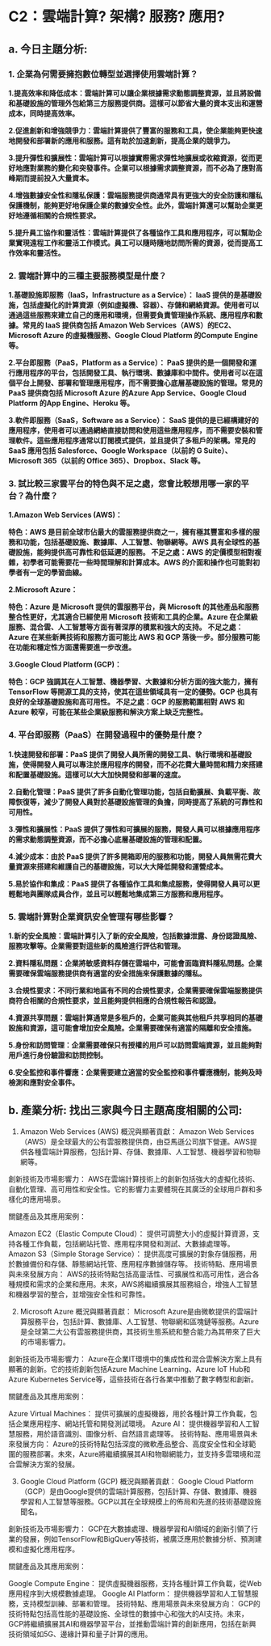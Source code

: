 # C2：雲端計算? 架構? 服務? 應用?
## a. 今日主題分析:

### 1. 企業為何需要擁抱數位轉型並選擇使用雲端計算？

**1.提高效率和降低成本：雲端計算可以讓企業根據需求動態調整資源，並且將設備和基礎設施的管理外包給第三方服務提供商。這樣可以節省大量的資本支出和運營成本，同時提高效率。**

**2.促進創新和增強競爭力：雲端計算提供了豐富的服務和工具，使企業能夠更快速地開發和部署新的應用和服務。這有助於加速創新，提高企業的競爭力。**

**3.提升彈性和擴展性：雲端計算可以根據實際需求彈性地擴展或收縮資源，從而更好地應對業務的變化和突發事件。企業可以根據需求調整資源，而不必為了應對高峰期而提前投入大量資本。**

**4.增強數據安全性和隱私保護：雲端服務提供商通常具有更強大的安全防護和隱私保護機制，能夠更好地保護企業的數據安全性。此外，雲端計算還可以幫助企業更好地遵循相關的合規性要求。**

**5.提升員工協作和靈活性：雲端計算提供了各種協作工具和應用程序，可以幫助企業實現遠程工作和靈活工作模式。員工可以隨時隨地訪問所需的資源，從而提高工作效率和靈活性。**

### 2. 雲端計算中的三種主要服務模型是什麼？

**1.基礎設施即服務（IaaS，Infrastructure as a Service）：
IaaS 提供的是基礎設施，包括虛擬化的計算資源（例如虛擬機、容器）、存儲和網絡資源。使用者可以通過這些服務來建立自己的應用和環境，但需要負責管理操作系統、應用程序和數據。常見的 IaaS 提供商包括 Amazon Web Services（AWS）的EC2、Microsoft Azure 的虛擬機服務、Google Cloud Platform 的Compute Engine 等。**

**2.平台即服務（PaaS，Platform as a Service）：
PaaS 提供的是一個開發和運行應用程序的平台，包括開發工具、執行環境、數據庫和中間件。使用者可以在這個平台上開發、部署和管理應用程序，而不需要擔心底層基礎設施的管理。常見的 PaaS 提供商包括 Microsoft Azure 的Azure App Service、Google Cloud Platform 的App Engine、Heroku 等。**

**3.軟件即服務（SaaS，Software as a Service）：
SaaS 提供的是已經構建好的應用程序，使用者可以通過網絡直接訪問和使用這些應用程序，而不需要安裝和管理軟件。這些應用程序通常以訂閱模式提供，並且提供了多租戶的架構。常見的 SaaS 應用包括 Salesforce、Google Workspace（以前的 G Suite）、Microsoft 365（以前的 Office 365）、Dropbox、Slack 等。**

### 3. 試比較三家雲平台的特色與不足之處，您會比較想用哪一家的平台？為什麼？

**1.Amazon Web Services (AWS)：**

**特色：AWS 是目前全球市佔最大的雲服務提供商之一，擁有極其豐富和多樣的服務和功能，包括基礎設施、數據庫、人工智慧、物聯網等。AWS 具有全球性的基礎設施，能夠提供高可靠性和低延遲的服務。
不足之處：AWS 的定價模型相對複雜，初學者可能需要花一些時間理解和計算成本。AWS 的介面和操作也可能對初學者有一定的學習曲線。**

**2.Microsoft Azure：**

**特色：Azure 是 Microsoft 提供的雲服務平台，與 Microsoft 的其他產品和服務整合性更好，尤其適合已經使用 Microsoft 技術和工具的企業。Azure 在企業級服務、混合雲、人工智慧等方面有著深厚的積累和強大的支持。
不足之處：Azure 在某些新興技術和服務方面可能比 AWS 和 GCP 落後一步。部分服務可能在功能和穩定性方面還需要進一步改進。**

**3.Google Cloud Platform (GCP)：**

**特色：GCP 強調其在人工智慧、機器學習、大數據和分析方面的強大能力，擁有 TensorFlow 等開源工具的支持，使其在這些領域具有一定的優勢。GCP 也具有良好的全球基礎設施和高可用性。
不足之處：GCP 的服務範圍相對 AWS 和 Azure 較窄，可能在某些企業級服務和解決方案上缺乏完整性。**

### 4. 平台即服務（PaaS）在開發過程中的優勢是什麼？

**1.快速開發和部署：PaaS 提供了開發人員所需的開發工具、執行環境和基礎設施，使得開發人員可以專注於應用程序的開發，而不必花費大量時間和精力來搭建和配置基礎設施。這樣可以大大加快開發和部署的速度。**

**2.自動化管理：PaaS 提供了許多自動化管理功能，包括自動擴展、負載平衡、故障恢復等，減少了開發人員對於基礎設施管理的負擔，同時提高了系統的可靠性和可用性。**

**3.彈性和擴展性：PaaS 提供了彈性和可擴展的服務，開發人員可以根據應用程序的需求動態調整資源，而不必擔心底層基礎設施的管理和配置。**

**4.減少成本：由於 PaaS 提供了許多開箱即用的服務和功能，開發人員無需花費大量資源來搭建和維護自己的基礎設施，可以大大降低開發和運營成本。**

**5.易於協作和集成：PaaS 提供了各種協作工具和集成服務，使得開發人員可以更輕鬆地與團隊成員合作，並且可以輕鬆地集成第三方服務和應用程序。**

### 5. 雲端計算對企業資訊安全管理有哪些影響？

**1.新的安全風險：雲端計算引入了新的安全風險，包括數據泄露、身份認證風險、服務攻擊等。企業需要對這些新的風險進行評估和管理。**

**2.資料隱私問題：企業將敏感資料存儲在雲端中，可能會面臨資料隱私問題。企業需要確保雲端服務提供商有適當的安全措施來保護數據的隱私。**

**3.合規性要求：不同行業和地區有不同的合規性要求，企業需要確保雲端服務提供商符合相關的合規性要求，並且能夠提供相應的合規性報告和認證。**

**4.資源共享問題：雲端計算通常是多租戶的，企業可能與其他租戶共享相同的基礎設施和資源，這可能會增加安全風險。企業需要確保有適當的隔離和安全措施。**

**5.身份和訪問管理：企業需要確保只有授權的用戶可以訪問雲端資源，並且能夠對用戶進行身份驗證和訪問控制。**

**6.安全監控和事件響應：企業需要建立適當的安全監控和事件響應機制，能夠及時檢測和應對安全事件。**

## b. 產業分析: 找出三家與今日主題高度相關的公司:

1. Amazon Web Services (AWS)
概況與顯著貢獻：
Amazon Web Services（AWS）是全球最大的公有雲服務提供商，由亞馬遜公司旗下營運。AWS提供各種雲端計算服務，包括計算、存儲、數據庫、人工智慧、機器學習和物聯網等。

創新技術及市場影響力：
AWS在雲端計算技術上的創新包括強大的虛擬化技術、自動化管理、高可用性和安全性。它的影響力主要體現在其廣泛的全球用戶群和多樣化的應用場景。

關鍵產品及其應用案例：

Amazon EC2（Elastic Compute Cloud）： 提供可調整大小的虛擬計算資源，支持各種工作負載，包括網站托管、應用程序開發和測試、大數據處理等。
Amazon S3（Simple Storage Service）： 提供高度可擴展的對象存儲服務，用於數據備份和存儲、靜態網站托管、應用程序數據儲存等。
技術特點、應用場景與未來發展方向：
AWS的技術特點包括高靈活性、可擴展性和高可用性，適合各種規模和需求的企業和應用。未來，AWS將繼續擴展其服務組合，增強人工智慧和機器學習的整合，並增強安全性和可靠性。

2. Microsoft Azure
概況與顯著貢獻：
Microsoft Azure是由微軟提供的雲端計算服務平台，包括計算、數據庫、人工智慧、物聯網和區塊鏈等服務。Azure是全球第二大公有雲服務提供商，其技術生態系統和整合能力為其帶來了巨大的市場影響力。

創新技術及市場影響力：
Azure在企業IT環境中的集成性和混合雲解決方案上具有顯著的創新。它的技術創新包括Azure Machine Learning、Azure IoT Hub和Azure Kubernetes Service等，這些技術在各行各業中推動了數字轉型和創新。

關鍵產品及其應用案例：

Azure Virtual Machines： 提供可擴展的虛擬機器，用於各種計算工作負載，包括企業應用程序、網站托管和開發測試環境。
Azure AI： 提供機器學習和人工智慧服務，用於語音識別、圖像分析、自然語言處理等。
技術特點、應用場景與未來發展方向：
Azure的技術特點包括深度的微軟產品整合、高度安全性和全球範圍的服務部署。未來，Azure將繼續擴展其AI和物聯網能力，並支持多雲環境和混合雲解決方案的發展。

3. Google Cloud Platform (GCP)
概況與顯著貢獻：
Google Cloud Platform（GCP）是由Google提供的雲端計算服務，包括計算、存儲、數據庫、機器學習和人工智慧等服務。GCP以其在全球規模上的佈局和先進的技術基礎設施聞名。

創新技術及市場影響力：
GCP在大數據處理、機器學習和AI領域的創新引領了行業的發展，例如TensorFlow和BigQuery等技術，被廣泛應用於數據分析、預測建模和虛擬化應用程序。

關鍵產品及其應用案例：

Google Compute Engine： 提供虛擬機器服務，支持各種計算工作負載，從Web應用程序到大規模數據處理。
Google AI Platform： 提供機器學習和人工智慧服務，支持模型訓練、部署和管理。
技術特點、應用場景與未來發展方向：
GCP的技術特點包括高性能的基礎設施、全球性的數據中心和強大的AI支持。未來，GCP將繼續擴展其AI和機器學習平台，並推動雲端計算的創新應用，包括在新興技術領域如5G、邊緣計算和量子計算的應用。





